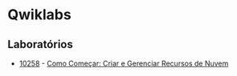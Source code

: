 # Qwiklabs

## Laboratórios

- [10258] - [Como Começar: Criar e Gerenciar Recursos de Nuvem](https://www.qwiklabs.com/focuses/10258?parent=catalog "Como Começar: Criar e Gerenciar Recursos de Nuvem")

[10258]: <https://github.com/alexandrebfaust/qwiklabs/blob/main/10258.sh>
